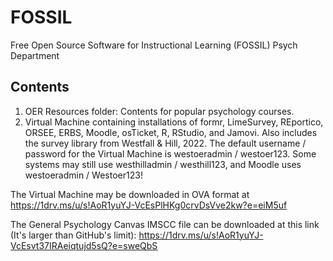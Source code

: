 # FOSSIL
Free Open Source Software for Instructional Learning (FOSSIL) Psych Department

## Contents
1. OER Resources folder: Contents for popular psychology courses.
2. Virtual Machine containing installations of formr, LimeSurvey, 
REportico, ORSEE, ERBS, Moodle, osTicket, R, RStudio, and Jamovi. Also 
includes the survey library from Westfall & Hill, 2022. The default 
username / password for the Virtual Machine is westoeradmin / westoer123. 
Some systems may still use westhilladmin / westhill123, and Moodle uses 
westoeradmin / Westoer123!

The Virtual Machine may be downloaded in OVA format at 
https://1drv.ms/u/s!AoR1yuYJ-VcEsPlHKg0crvDsVve2kw?e=eiM5uf

The General Psychology Canvas IMSCC file can be downloaded at this link (It's larger than GitHub's limit):
https://1drv.ms/u/s!AoR1yuYJ-VcEsvt37IRAeiqtujd5sQ?e=sweQbS
